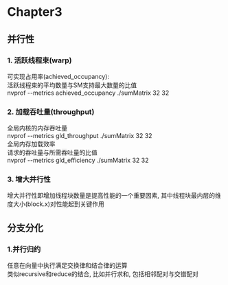 # Chapter3  
## 并行性  
### 1. 活跃线程束(warp)  
可实现占用率(achieved_occupancy):  
活跃线程束的平均数量与SM支持最大数量的比值  
nvprof --metrics achieved_occupancy ./sumMatrix 32 32  
### 2. 加载吞吐量(throughput)
全局内核的内存吞吐量  
nvprof --metrics gld_throughput ./sumMatrix 32 32  
全局内存加载效率  
请求的吞吐量与所需吞吐量的比值  
nvprof --metrics gld_efficiency ./sumMatrix 32 32  
### 3. 增大并行性  
增大并行性即增加线程块数量是提高性能的一个重要因素, 其中线程块最内层的维度大小(block.x)对性能起到关键作用  
## 分支分化  
### 1.并行归约  
任意在向量中执行满足交换律和结合律的运算  
类似recursive和reduce的结合, 比如并行求和, 包括相邻配对与交错配对  


